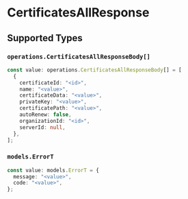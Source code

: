 # CertificatesAllResponse


## Supported Types

### `operations.CertificatesAllResponseBody[]`

```typescript
const value: operations.CertificatesAllResponseBody[] = [
  {
    certificateId: "<id>",
    name: "<value>",
    certificateData: "<value>",
    privateKey: "<value>",
    certificatePath: "<value>",
    autoRenew: false,
    organizationId: "<id>",
    serverId: null,
  },
];
```

### `models.ErrorT`

```typescript
const value: models.ErrorT = {
  message: "<value>",
  code: "<value>",
};
```

